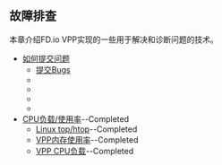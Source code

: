 ## 故障排查

本章介绍FD.io VPP实现的一些用于解决和诊断问题的技术。

* [如何提交问题]()
  - [提交Bugs]()
  - []()
  - []()
  - []()
  - []()
* [CPU负载/使用率](https://github.com/penybai/vpp-docs/blob/master/Troubleshooting/CPU-Load-Usage/CPU-Load-Usage.md)--Completed
  - [Linux top/htop](https://github.com/penybai/vpp-docs/blob/master/Troubleshooting/CPU-Load-Usage/CPU-Load-Usage.md#Linux-top-htop)--Completed
  - [VPP内存使用率](https://github.com/penybai/vpp-docs/blob/master/Troubleshooting/CPU-Load-Usage/CPU-Load-Usage.md#VPP内存使用率)--Completed
  - [VPP CPU负载](https://github.com/penybai/vpp-docs/blob/master/Troubleshooting/CPU-Load-Usage/CPU-Load-Usage.md#VPP-CPU负载)--Completed